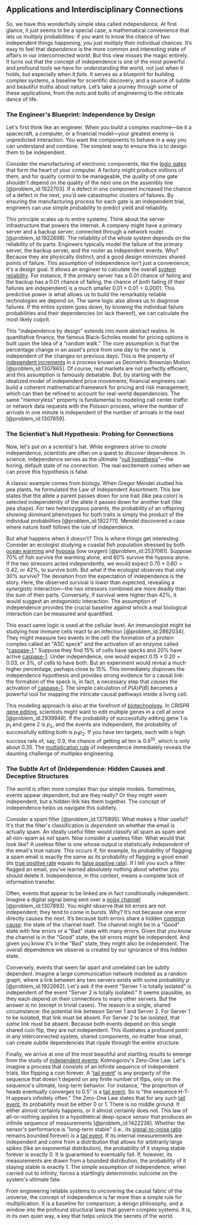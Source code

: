 ## Applications and Interdisciplinary Connections

So, we have this wonderfully simple idea called independence. At first glance, it just seems to be a special case, a mathematical convenience that lets us multiply probabilities: if you want to know the chance of two independent things happening, you just multiply their individual chances. It’s easy to feel that *dependence* is the more common and interesting state of affairs in our interconnected world. But this view misses the magic entirely. It turns out that the concept of independence is one of the most powerful and profound tools we have for understanding the world, not just when it holds, but especially when it *fails*. It serves as a blueprint for building complex systems, a baseline for scientific discovery, and a source of subtle and beautiful truths about nature. Let’s take a journey through some of these applications, from the nuts and bolts of engineering to the intricate dance of life.

### The Engineer's Blueprint: Independence by Design

Let's first think like an engineer. When you build a complex machine—be it a spacecraft, a computer, or a financial model—your greatest enemy is unpredicted interaction. You want the components to behave in a way you can understand and combine. The simplest way to ensure this is to design them to be independent.

Consider the manufacturing of electronic components, like the [logic gates](@article_id:141641) that form the heart of your computer. A factory might produce millions of them, and for quality control to be manageable, the quality of one gate shouldn't depend on the quality of the next one on the assembly line [@problem_id:1922703]. If a defect in one component increased the chance of a defect in the next, you'd see catastrophic clusters of failures. By ensuring the manufacturing process for each gate is an independent trial, engineers can use simple probability to predict yield and reliability.

This principle scales up to entire systems. Think about the server infrastructure that powers the internet. A company might have a primary server and a backup server, connected through a network router [@problem_id:1922698]. The reliability of the whole system depends on the reliability of its parts. Engineers typically model the failure of the primary server, the backup server, and the router as independent events. Why? Because they are physically distinct, and a good design minimizes shared points of failure. This assumption of independence isn't just a convenience; it's a design goal. It allows an engineer to calculate the overall [system reliability](@article_id:274396). For instance, if the primary server has a $0.01$ chance of failing and the backup has a $0.01$ chance of failing, the chance of *both* failing (if their failures are independent) is a much smaller $0.01 \times 0.01 = 0.0001$. This predictive power is what allows us to build the remarkably reliable technologies we depend on. The same logic also allows us to diagnose failures. If the entire system goes down, by knowing the individual failure probabilities and their dependencies (or lack thereof), we can calculate the most likely culprit.

This "independence by design" extends into more abstract realms. In quantitative finance, the famous Black-Scholes model for pricing options is built upon the idea of a "random walk." The core assumption is that the percentage change in an asset's price from one day to the next is independent of the changes on previous days. This is the property of [independent increments](@article_id:261669) in a process known as Geometric Brownian Motion [@problem_id:1307865]. Of course, real markets are not perfectly efficient, and this assumption is famously debatable. But, by starting with the idealized model of independent price movements, financial engineers can build a coherent mathematical framework for pricing and risk management, which can then be refined to account for real-world dependencies. The same "memoryless" property is fundamental to modeling call center traffic or network data requests with the Poisson process, where the number of arrivals in one minute is independent of the number of arrivals in the next [@problem_id:1307859].

### The Scientist's Null Hypothesis: Probing for Connections

Now, let's put on a scientist's hat. While engineers strive to *create* independence, scientists are often on a quest to *discover* dependence. In science, independence serves as the ultimate "[null hypothesis](@article_id:264947)"—the boring, default state of no connection. The real excitement comes when we can prove this hypothesis is false.

A classic example comes from biology. When Gregor Mendel studied his pea plants, he formulated the Law of Independent Assortment. This law states that the allele a parent passes down for one trait (like pea color) is selected independently of the allele it passes down for another trait (like pea shape). For two heterozygous parents, the probability of an offspring showing dominant phenotypes for both traits is simply the product of the individual probabilities [@problem_id:1922711]. Mendel discovered a case where nature itself follows the rule of independence.

But what happens when it doesn't? This is where things get interesting. Consider an ecologist studying a coastal fish population stressed by both [ocean warming](@article_id:192304) and [hypoxia](@article_id:153291) (low oxygen) [@problem_id:2537061]. Suppose $70\%$ of fish survive the warming alone, and $60\%$ survive the hypoxia alone. If the two stressors acted independently, we would expect $0.70 \times 0.60 = 0.42$, or $42\%$, to survive both. But what if the ecologist observes that only $30\%$ survive? The deviation from the expectation of independence is the story. Here, the observed survival is lower than expected, revealing a *synergistic* interaction—the two stressors combined are more deadly than the sum of their parts. Conversely, if survival were higher than $42\%$, it would suggest an *antagonistic* interaction. The assumption of independence provides the crucial baseline against which a real biological interaction can be measured and quantified.

This exact same logic is used at the cellular level. An immunologist might be studying how immune cells react to an infection [@problem_id:2862034]. They might measure two events in the cell: the formation of a protein complex called an "ASC speck" and the activation of an enzyme called "[caspase-1](@article_id:201484)." Suppose they find $15\%$ of cells have specks and $20\%$ have active [caspase-1](@article_id:201484). Under independence, one would expect $0.15 \times 0.20 = 0.03$, or $3\%$, of cells to have both. But an experiment would reveal a much higher percentage, perhaps close to $15\%$. This immediately disproves the independence hypothesis and provides strong evidence for a causal link: the formation of the speck is, in fact, a necessary step that *causes* the activation of [caspase-1](@article_id:201484). The simple calculation of $P(A)P(B)$ becomes a powerful tool for mapping the intricate causal pathways inside a living cell.

This modeling approach is also at the forefront of [biotechnology](@article_id:140571). In CRISPR [gene editing](@article_id:147188), scientists might want to edit multiple genes in a cell at once [@problem_id:2939948]. If the probability of successfully editing gene 1 is $p_1$ and gene 2 is $p_2$, and the events are independent, the probability of successfully editing both is $p_1 p_2$. If you have ten targets, each with a high success rate of, say, $0.9$, the chance of getting all ten is $0.9^{10}$, which is only about $0.35$. The [multiplication rule](@article_id:196874) of independence immediately reveals the daunting challenge of multiplex engineering.

### The Subtle Art of (In)dependence: Hidden Causes and Deceptive Structures

The world is often more complex than our simple models. Sometimes, events appear dependent, but are they really? Or they might seem independent, but a hidden link ties them together. The concept of independence helps us navigate this subtlety.

Consider a spam filter [@problem_id:1375895]. What makes a filter useful? It's that the filter's classification is *dependent* on whether the email is actually spam. An ideally useful filter would classify all spam as spam and all non-spam as not spam. Now consider a useless filter. What would that look like? A useless filter is one whose output is statistically *independent* of the email's true nature. This occurs if, for example, its probability of flagging a spam email is exactly the same as its probability of flagging a good email (its [true positive rate](@article_id:636948) equals its [false positive rate](@article_id:635653)). If I tell you such a filter flagged an email, you've learned absolutely nothing about whether you should delete it. Independence, in this context, means a complete lack of information transfer.

Often, events that appear to be linked are in fact conditionally independent. Imagine a digital signal being sent over a [noisy channel](@article_id:261699) [@problem_id:1307893]. You might observe that bit errors are not independent; they tend to come in bursts. Why? It’s not because one error directly causes the next. It’s because both errors share a hidden [common cause](@article_id:265887): the state of the channel itself. The channel might be in a "Good" state with few errors or a "Bad" state with many errors. Given that you know the channel is in the "Good" state, the bit errors might be independent. And given you know it's in the "Bad" state, they might also be independent. The overall dependence we observe is created by our ignorance of this hidden state.

Conversely, events that seem far apart and unrelated can be subtly dependent. Imagine a large communication network modeled as a random graph, where a link between any two servers exists with some probability $p$ [@problem_id:1922662]. Let's ask if the event "Server 1 is totally isolated" is independent of the event "Server 2 is totally isolated." It seems plausible, as they each depend on their connections to many other servers. But the answer is no (except in trivial cases). The reason is a single, shared circumstance: the potential link *between* Server 1 and Server 2. For Server 1 to be isolated, that link must be absent. For Server 2 to be isolated, that *same* link must be absent. Because both events depend on this single shared coin flip, they are not independent. This illustrates a profound point: in any interconnected system, shared components, no matter how small, can create subtle dependencies that ripple through the entire structure.

Finally, we arrive at one of the most beautiful and startling results to emerge from the study of [independent events](@article_id:275328): Kolmogorov's Zero-One Law. Let's imagine a process that consists of an infinite sequence of independent trials, like flipping a coin forever. A '[tail event](@article_id:190764)' is any property of the sequence that doesn't depend on any finite number of flips, only on the sequence's ultimate, long-term behavior. For instance, "the proportion of heads eventually converges to $0.5$" is a [tail event](@article_id:190764). So is "the sequence H-T-H appears infinitely often." The Zero-One Law states that for any such [tail event](@article_id:190764), its probability must be either 0 or 1. There is no middle ground. It either almost certainly happens, or it almost certainly does not. This law of all-or-nothing applies to a hypothetical deep-space sensor that produces an infinite sequence of measurements [@problem_id:1422238]. Whether the sensor's performance is "long-term stable" (i.e., its [signal-to-noise ratio](@article_id:270702) remains bounded forever) is a [tail event](@article_id:190764). If its internal measurements are independent and come from a distribution that allows for arbitrarily large spikes (like an exponential distribution), the probability of it staying stable forever is exactly 0. It is guaranteed to eventually fail. If, however, its measurements are drawn from a bounded distribution, the probability of it staying stable is exactly 1. The simple assumption of independence, when carried out to infinity, forces a startlingly deterministic outcome on the system's ultimate fate.

From engineering reliable systems to uncovering the causal fabric of the universe, the concept of independence is far more than a simple rule for multiplication. It is a baseline for comparison, a design philosophy, and a window into the profound structural laws that govern complex systems. It is, in its own quiet way, a key that helps unlock the secrets of the world.